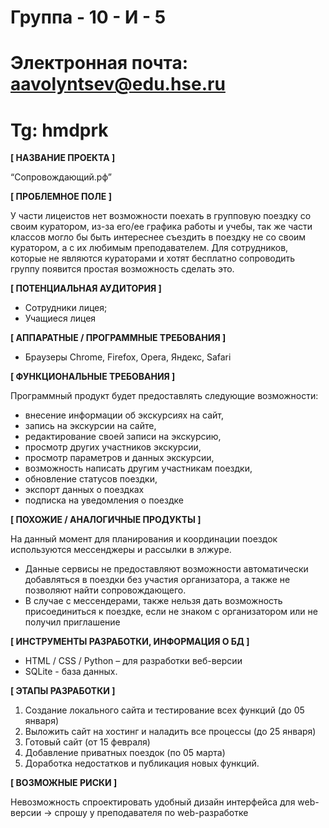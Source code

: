 # Группа - 10 - И - 5
# Электронная почта: aavolyntsev@edu.hse.ru
# Tg: hmdprk
**[ НАЗВАНИЕ ПРОЕКТА ]**

“Сопровождающий.рф”

**[ ПРОБЛЕМНОЕ ПОЛЕ ]**

У части лицеистов нет возможности поехать в групповую поездку со своим куратором, из-за его/ее графика работы и учебы, так же части классов могло бы быть интереснее съездить в поездку не со своим куратором, а с их любимым преподавателем. Для сотрудников, которые не являются кураторами и хотят бесплатно сопроводить группу появится простая возможность сделать это.

**[ ПОТЕНЦИАЛЬНАЯ АУДИТОРИЯ ]**

- Сотрудники лицея;
- Учащиеся лицея

**[ АППАРАТНЫЕ / ПРОГРАММНЫЕ ТРЕБОВАНИЯ ]**

- Браузеры Chrome, Firefox, Opera, Яндекс, Safari

**[ ФУНКЦИОНАЛЬНЫЕ ТРЕБОВАНИЯ ]**

Программный продукт будет предоставлять следующие возможности:
   - внесение информации об экскурсиях на сайт,
   - запись на экскурсии на сайте,
   - редактирование своей записи на экскурсию,
   - просмотр других участников экскурсии,
   - просмотр параметров и данных экскурсии,
   - возможность написать другим участникам поездки,
   - обновление статусов поездки,
   - экспорт данных о поездках
   - подписка на уведомления о поездке

**[ ПОХОЖИЕ / АНАЛОГИЧНЫЕ ПРОДУКТЫ ]**

На данный момент для планирования и координации поездок используются мессенджеры и рассылки в элжуре. 
- Данные сервисы не предоставляют возможности автоматически добавляться в поездки без участия организатора, а также не позволяют найти сопровождающего. 
- В случае с мессендерами, также нельзя дать возможность присоединиться к поездке, если не знаком с организатором или не получил приглашение

**[ ИНСТРУМЕНТЫ РАЗРАБОТКИ, ИНФОРМАЦИЯ О БД ]**

- HTML / CSS / Python – для разработки веб-версии
- SQLite - база данных.

**[ ЭТАПЫ РАЗРАБОТКИ ]**

1. Создание локального сайта и тестирование всех функций (до 05 января)
2. Выложить сайт на хостинг и наладить все процессы (до 25 января)
3. Готовый сайт (от 15 февраля)
4. Добавление приватных поездок (по 05 марта)
5. Доработка недостатков и публикация новых функций.

**[ ВОЗМОЖНЫЕ РИСКИ ]**

Невозможность спроектировать удобный дизайн интерфейса для web-версии -> спрошу у преподавателя по web-разработке
